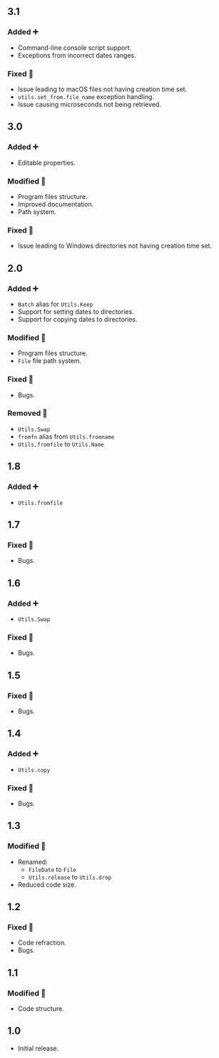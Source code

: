 ## 3.1
### Added ➕
- Command-line console script support.
- Exceptions from incorrect dates ranges.
### Fixed 📝
- Issue leading to macOS files not having creation time set.
- `utils.set_from.file_name` exception handling.
- Issue causing microseconds not being retrieved.

## 3.0
### Added ➕
- Editable properties.
### Modified 🔁
- Program files structure.
- Improved documentation.
- Path system.
### Fixed 📝
- Issue leading to Windows directories not having creation time set.

## 2.0
### Added ➕
- `Batch` alias for `Utils.Keep`
- Support for setting dates to directories.
- Support for copying dates to directories.
### Modified 🔁
- Program files structure.
- `File` file path system.
### Fixed 📝
- Bugs.
### Removed 🚫
- `Utils.Swap`
- `fromfn` alias from `Utils.fromname`
- `Utils.fromfile` to `Utils.Name`

## 1.8
### Added ➕
- `Utils.fromfile`

## 1.7
### Fixed 📝
- Bugs.

## 1.6
### Added ➕
- `Utils.Swap`
### Fixed 📝
- Bugs.

## 1.5
### Fixed 📝
- Bugs.

## 1.4
### Added ➕
- `Utils.copy`
### Fixed 📝
- Bugs.

## 1.3
### Modified 🔁
- Renamed:
  - `FileDate` to `File`
  - `Utils.release` to `Utils.drop`
- Reduced code size.

## 1.2
### Fixed 📝
- Code refraction.
- Bugs.

## 1.1
### Modified 🔁
- Code structure.

## 1.0
- Initial release.